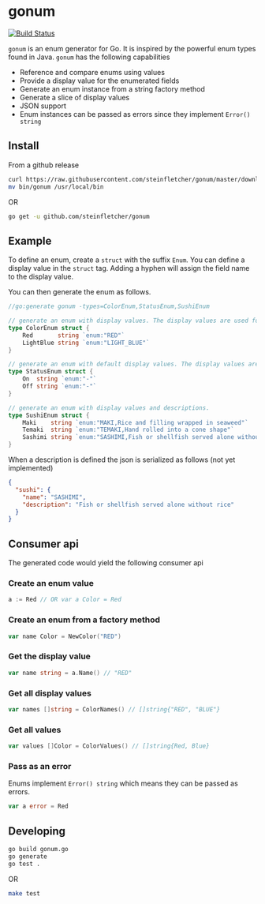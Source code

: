 # gonum

[![Build Status](https://travis-ci.org/steinfletcher/gonum.svg?branch=master)](https://travis-ci.org/steinfletcher/gonum)

`gonum` is an enum generator for Go. It is inspired by the powerful enum types found in Java. `gonum` has the following capabilities

* Reference and compare enums using values
* Provide a display value for the enumerated fields
* Generate an enum instance from a string factory method
* Generate a slice of display values
* JSON support
* Enum instances can be passed as errors since they implement `Error() string`

## Install

From a github release

```bash
curl https://raw.githubusercontent.com/steinfletcher/gonum/master/download.sh | sh
mv bin/gonum /usr/local/bin
```

OR

```bash
go get -u github.com/steinfletcher/gonum
```

## Example

To define an enum, create a `struct` with the suffix `Enum`. You can define a display value in the `struct` tag. Adding a hyphen will assign the field name to the display value.

You can then generate the enum as follows.

```go
//go:generate gonum -types=ColorEnum,StatusEnum,SushiEnum

// generate an enum with display values. The display values are used for JSON serialization/deserialization
type ColorEnum struct {
	Red       string `enum:"RED"`
	LightBlue string `enum:"LIGHT_BLUE"`
}

// generate an enum with default display values. The display values are set to the field names, e.g. `On` and `Off`
type StatusEnum struct {
	On  string `enum:"-"`
	Off string `enum:"-"`
}

// generate an enum with display values and descriptions.
type SushiEnum struct {
	Maki    string `enum:"MAKI,Rice and filling wrapped in seaweed"`
	Temaki  string `enum:"TEMAKI,Hand rolled into a cone shape"`
	Sashimi string `enum:"SASHIMI,Fish or shellfish served alone without rice"`
}
```

When a description is defined the json is serialized as follows (not yet implemented)

```json
{
  "sushi": {
    "name": "SASHIMI",
    "description": "Fish or shellfish served alone without rice"
  }
}
```

## Consumer api

The generated code would yield the following consumer api

### Create an enum value

```go
a := Red // OR var a Color = Red
```

### Create an enum from a factory method

```go
var name Color = NewColor("RED")
```

### Get the display value

```go
var name string = a.Name() // "RED"
```

### Get all display values

```go
var names []string = ColorNames() // []string{"RED", "BLUE"}
```

### Get all values

```go
var values []Color = ColorValues() // []string{Red, Blue}
```

### Pass as an error

Enums implement `Error() string` which means they can be passed as errors.

```go
var a error = Red
```

## Developing

```bash
go build gonum.go
go generate
go test .
```

OR

```bash
make test
```
